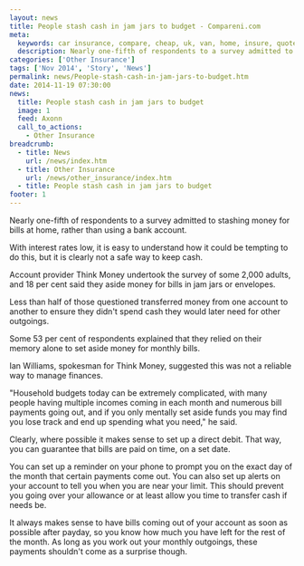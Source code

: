 ```yaml
---
layout: news
title: People stash cash in jam jars to budget - Compareni.com
meta:
  keywords: car insurance, compare, cheap, uk, van, home, insure, quotes, online, comparison, bike, loans, life
  description: Nearly one-fifth of respondents to a survey admitted to stashing money for bills at home, rather than using a bank account
categories: ['Other Insurance']
tags: ['Nov 2014', 'Story', 'News']
permalink: news/People-stash-cash-in-jam-jars-to-budget.htm
date: 2014-11-19 07:30:00
news:
  title: People stash cash in jam jars to budget
  image: 1
  feed: Axonn
  call_to_actions:
    - Other Insurance
breadcrumb:
  - title: News
    url: /news/index.htm
  - title: Other Insurance
    url: /news/other_insurance/index.htm
  - title: People stash cash in jam jars to budget
footer: 1
---
```


Nearly one-fifth of respondents to a survey admitted to stashing money for bills at home, rather than using a bank account.

With interest rates low, it is easy to understand how it could be tempting to do this, but it is clearly not a safe way to keep cash.

Account provider Think Money undertook the survey of some 2,000 adults, and 18 per cent said they aside money for bills in jam jars or envelopes.

Less than half of those questioned&nbsp;transferred money from one account to another to ensure they didn&#39;t spend cash they would later need for other outgoings.

Some 53 per cent of respondents explained that they relied on their memory alone to set aside money for monthly bills.

Ian Williams, spokesman for Think Money, suggested this was not a reliable way to manage finances.

&quot;Household budgets today can be extremely complicated, with many people having multiple incomes coming in each month and numerous bill payments going out, and if you only mentally set aside funds you may find you lose track and end up spending what you need,&quot; he said.

Clearly, where possible it makes sense to set up a direct debit. That way, you can guarantee that bills are paid on time, on a set date.

You can set up a reminder on your phone to prompt you on the exact day of the month that certain payments come out. You can also set up alerts on your account to tell you when you are near your limit. This should prevent you going over your allowance or at least allow you time to transfer cash if needs be.

It always makes sense to have bills coming out of your account as soon as possible after payday, so you know how much you have left for the rest of the month. As long as you work out your monthly outgoings, these payments shouldn&#39;t come as a surprise though.
